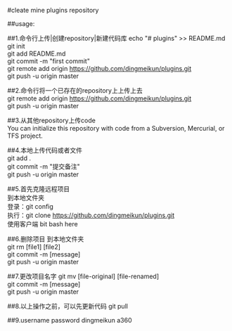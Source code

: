 #cleate mine plugins repository

##usage:

##1.命令行上传|创建repository|新建代码库 
echo "# plugins" >> README.md  
git init  
git add README.md  
git commit -m "first commit"  
git remote add origin https://github.com/dingmeikun/plugins.git  
git push -u origin master  

##2.命令行将一个已存在的repository上上传上去  
git remote add origin https://github.com/dingmeikun/plugins.git  
git push -u origin master  

##3.从其他repository上传code  
You can initialize this repository with code from a Subversion, Mercurial, or TFS project.

##4.本地上传代码或者文件  
git add .  
git commit -m "提交备注"  
git push -u origin master  

##5.首先克隆远程项目  
到本地文件夹  
登录：git config  
执行：git clone https://github.com/dingmeikun/plugins.git  
使用客户端 bit bash here  

##6.删除项目
到本地文件夹  
git rm [file1] [file2]  
git commit -m [message]  
git push -u origin master  

##7.更改项目名字
git mv [file-original] [file-renamed]  
git commit -m [message]  
git push -u origin master 

##8.以上操作之前，可以先更新代码
git pull  

##9.username password
dingmeikun a360 
